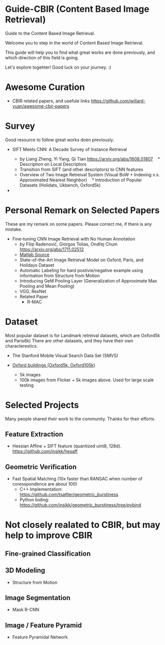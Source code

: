 # Guide-CBIR (Content Based Image Retrieval)
Guide to the Content Based Image Retrieval.

Welcome you to step in the world of Content Based Image Retrieval. 

This guide will help you to find what great works are done previously, and which direction of this field is going.

Let's explore togehter! Good luck on your journey. :)

# Awesome Curation

* CBIR related papers, and usefule links https://github.com/willard-yuan/awesome-cbir-papers

# Survey
Good resource to follow great works doen previously.

* SIFT Meets CNN: A Decade Survey of Instance Retrieval
    * by Liang Zheng, Yi Yang, Qi Tian https://arxiv.org/abs/1608.01807
    * Description on Local Descriptors
    * Transition from SIFT (and other descriptors) to CNN features
    * Overview of Two Image Retreival System (Visual BoW + Indexing v.s. Approximated Nearest Neighbor)
    * Introduction of Popular Datasets (Holidats, Ukbench, Oxford5k)
    
    
* 


# Personal Remark on Selected Papers
These are my remark on some papers. Please correct me, if there is any mistake.

* Fine-tuning CNN Image Retrieval with No Human Annotation
    * by Filip Radenović, Giorgos Tolias, Ondřej Chum https://arxiv.org/abs/1711.02512
    * [Matlab Source]()
    * State-of-the-Art Image Retrieval Model on Oxford, Paris, and Holidays Dataset
    * Automatic Labeling for hard postivie/negative example using information from Structure from Motion
    * Introducing GeM Pooling Layer (Generalization of Approximate Max Pooling and Mean Pooling)
    * VGG, ResNet    
    * Related Paper
        *  R-MAC



# Dataset
Most popular dataset is for Landmark retreival datasets, which are Oxford5k and Paris6k)
There are other datasets, and they have their own characterestics. 


* The Stanford Mobile Visual Search Data Set (SMVS)

* [Oxford buildings (Oxford5k, Oxford105k)](http://www.robots.ox.ac.uk/~vgg/data/oxbuildings/)
   * 5k images 
   * 100k images from Flicker + 5k images above. Used for large scale testing

# Selected Projects

Many people shared their work to the community. Thanks for their efforts. 

## Feature Extraction

* Hessian Affine + SIFT feature (quantized uint8, 128d). https://github.com/insikk/hesaff

## Geometric Verification

* Fast Spatial Matching (10x faster than RANSAC when number of coresspondence are about 100)
   * C++ Implementation: https://github.com/tsattler/geometric_burstiness
   * Python biding: https://github.com/insikk/geometric_burstiness/tree/pybind


# Not closely realated to CBIR, but may help to improve CBIR

## Fine-grained Classification

## 3D Modeling

* Structure from Motion

## Image Segmentation

* Mask R-CNN

## Image / Feature Pyramid

* Feature Pyramidal Network
